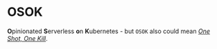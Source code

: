 # OSOK
**O**pinionated **S**erverless **o**n **K**ubernetes - but `OSOK` also could mean _[One Shot, One Kill](https://www.urbandictionary.com/define.php?term=One%20shot%20one%20kill)_.
